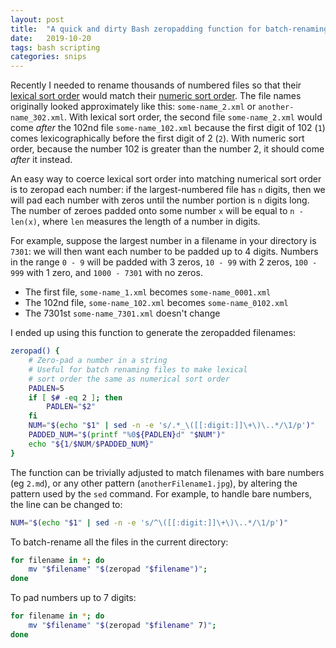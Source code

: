 ```yaml
---
layout: post
title:  "A quick and dirty Bash zeropadding function for batch-renaming files"
date:   2019-10-20
tags: bash scripting
categories: snips
---
```


Recently I needed to rename thousands of numbered files so that their [lexical sort order](https://en.wikipedia.org/wiki/Lexicographical_order) would match their [numeric sort order](https://en.wikipedia.org/wiki/Collation#Numerical_and_chronological_order).
The file names originally looked approximately like this: `some-name_2.xml` or `another-name_302.xml`.
With lexical sort order, the second file `some-name_2.xml` would come _after_ the 102nd file `some-name_102.xml` because the first digit of 102 (`1`) comes lexicographically before the first digit of 2 (`2`).
With numeric sort order, because the number 102 is greater than the number 2, it should come _after_ it instead.

An easy way to coerce lexical sort order into matching numerical sort order is to zeropad each number: if the largest-numbered file has `n` digits, then we will pad each number with zeros until the number portion is `n` digits long.
The number of zeroes padded onto some number `x` will be equal to `n - len(x)`, where `len` measures the length of a number in digits.

For example, suppose the largest number in a filename in your directory is `7301`: we will then want each number to be padded up to 4 digits.
Numbers in the range `0 - 9` will be padded with 3 zeros, `10 - 99` with 2 zeros, `100 - 999` with 1 zero, and `1000 - 7301` with no zeros.

* The first file, `some-name_1.xml` becomes `some-name_0001.xml`
* The 102nd file, `some-name_102.xml` becomes `some-name_0102.xml`
* The 7301st `some-name_7301.xml` doesn't change


I ended up using this function to generate the zeropadded filenames:
```bash
zeropad() {
    # Zero-pad a number in a string
    # Useful for batch renaming files to make lexical
    # sort order the same as numerical sort order
    PADLEN=5
    if [ $# -eq 2 ]; then
        PADLEN="$2"
    fi
    NUM="$(echo "$1" | sed -n -e 's/.*_\([[:digit:]]\+\)\..*/\1/p')"
    PADDED_NUM="$(printf "%0${PADLEN}d" "$NUM")"
    echo "${1/$NUM/$PADDED_NUM}"
}
```

The function can be trivially adjusted to match filenames with bare numbers (eg `2.md`), or any other pattern (`anotherFilename1.jpg`), by altering the pattern used by the `sed` command. For example, to handle bare numbers, the line can be changed to:

```bash
NUM="$(echo "$1" | sed -n -e 's/^\([[:digit:]]\+\)\..*/\1/p')"
```

To batch-rename all the files in the current directory:

```bash
for filename in *; do
    mv "$filename" "$(zeropad "$filename")";
done
```

To pad numbers up to 7 digits:

```bash
for filename in *; do
    mv "$filename" "$(zeropad "$filename" 7)";
done
```

